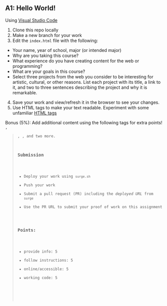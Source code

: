 ## A1: Hello World!

Using [Visual Studio Code](https://code.visualstudio.com)

1. Clone this repo locally
2. Make a new branch for your work
3. Edit the `index.html` file with the following:
- Your name, year of school, major (or intended major)
- Why are you taking this course? 
- What experience do you have creating content for the web or programming?
- What are your goals in this course?
- Select three projects from the web you consider to be interesting for artistic, cultural, or other reasons. List each project with its title, a link to it, and two to three sentences describing the project and why it is remarkable.

4. Save your work and view/refresh it in the browser to see your changes. 
5. Use HTML tags to make your text readable. Experiment with some unfamiliar [HTML tags](https://www.w3schools.com/tags/ref_byfunc.asp)

Bonus (5%): Add additional content using the following tags for extra points! <code>, <blockquote>, <img>, and two more.

### Submission
- Deploy your work using `surge.sh`
- Push your work
- Submit a pull request (PR) including the *deployed URL* from `surge`
- Use the PR URL to submit your proof of work on this assignment

### Points: 
- provide info: 5
- follow instructions: 5
- online/accessible: 5
- working code: 5


